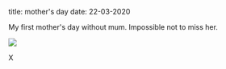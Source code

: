 title: mother's day
date: 22-03-2020

My first mother's day without mum. Impossible not to miss her.

<img src="../assets/mum.jpg">

   X   
